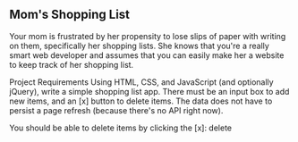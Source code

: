 ## Mom's Shopping List
Your mom is frustrated by her propensity to lose slips of paper with writing on them, specifically her shopping lists. She knows that you're a really smart web developer and assumes that you can easily make her a website to keep track of her shopping list.

Project Requirements
Using HTML, CSS, and JavaScript (and optionally jQuery), write a simple shopping list app. There must be an input box to add new items, and an [x] button to delete items. The data does not have to persist a page refresh (because there's no API right now).

You should be able to delete items by clicking the [x]: 
delete
